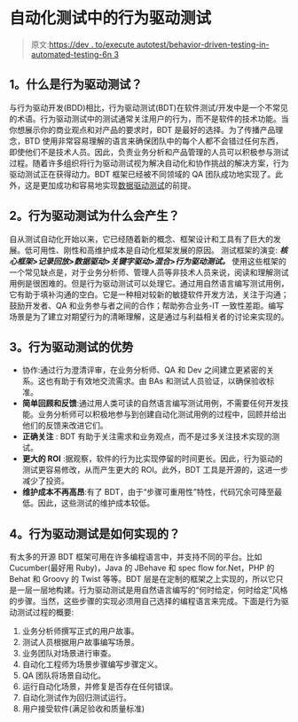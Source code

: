 # 自动化测试中的行为驱动测试

> 原文:[https://dev . to/execute autotest/behavior-driven-testing-in-automated-testing-6n 3](https://dev.to/executeautotest/behavior-driven-testing-in-automated-testing-6n3)

## **1。什么是行为驱动测试？**

与行为驱动开发(BDD)相比，行为驱动测试(BDT)在软件测试/开发中是一个不常见的术语。行为驱动测试中的测试通常关注用户的行为，而不是软件的技术功能。当你想展示你的商业观点和对产品的要求时，BDT 是最好的选择。为了传播产品理念，BTD 使用非常容易理解的语言来确保团队中的每个人都不会错过任何东西，即使他们不是技术人员。因此，负责业务分析和产品管理的人员可以积极参与测试过程。随着许多组织将行为驱动测试视为解决自动化和协作挑战的解决方案，行为驱动测试正在获得动力。BDT 框架已经被不同领域的 QA 团队成功地实现了。此外，这是更加成功和容易地实现[数据驱动测试](https://www.katalon.com/resources-center/tutorials/data-driven-testing/)的前提。

## **2。行为驱动测试为什么会产生？**

自从测试自动化开始以来，它已经随着新的概念、框架设计和工具有了巨大的发展。低可用性、刚性和高维护成本是自动化框架发展的原因。
测试框架的演变:
***核心框架>记录回放>数据驱动>关键字驱动>混合>行为驱动测试。***
使用这些框架的一个常见缺点是，对于业务分析师、管理人员等非技术人员来说，阅读和理解测试用例是很困难的。但是行为驱动测试可以处理它。通过用自然语言编写测试用例，它有助于填补沟通的空白。它是一种相对较新的敏捷软件开发方法，关注于沟通；鼓励开发者、QA 和业务参与者之间的合作；帮助弥合业务-IT 一致性差距。编写场景是为了建立对期望行为的清晰理解，这是通过与利益相关者的讨论来实现的。

## **3。行为驱动测试的优势**

*   协作:通过行为澄清评审，在业务分析师、QA 和 Dev 之间建立更紧密的关系。这也有助于有效地交流需求。由 BAs 和测试人员验证，以确保验收标准。
*   **简单回顾和反馈**:通过用人类可读的自然语言编写测试用例，不需要任何开发技能。业务分析师可以积极地参与到创建自动化测试用例的过程中，回顾并给出他们的反馈来改进它们。
*   **正确关注** : BDT 有助于关注需求和业务观点，而不是过多关注技术实现的测试。
*   **更大的 ROI** :据观察，软件的行为比实现停留的时间更长。因此，行为驱动的测试更容易修改，从而产生更大的 ROI。此外，BDT 工具是开源的，这进一步减少了投资。
*   **维护成本不再高昂**:有了 BDT，由于“步骤可重用性”特性，代码冗余可降至最低。因此，这些测试的维护成本较低。

## **4。行为驱动测试是如何实现的？**

有太多的开源 BDT 框架可用在许多编程语言中，并支持不同的平台。比如 Cucumber(最好用 Ruby)，Java 的 JBehave 和 spec flow for.Net，PHP 的 Behat 和 Groovy 的 Twist 等等。BDT 层是在定制的框架之上实现的，所以它只是一层一层地构建。行为驱动测试是用自然语言编写的“何时给定，何时给定”风格的步骤。当然，这些步骤的实现必须用自己选择的编程语言来完成。下面是行为驱动测试过程的概要:

1.  业务分析师撰写正式的用户故事。
2.  测试人员根据用户故事编写场景。
3.  业务团队对场景进行审查。
4.  自动化工程师为场景步骤编写步骤定义。
5.  QA 团队将场景自动化。
6.  运行自动化场景，并修复是否存在任何错误。
7.  自动化测试作为回归测试运行。
8.  用户接受软件(满足验收和质量标准)